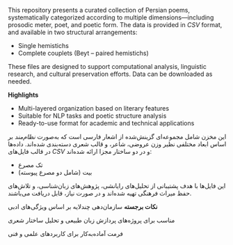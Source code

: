 This repository presents a curated collection of Persian poems, systematically categorized according to multiple dimensions—including prosodic meter, poet, and poetic form. The data is provided in *CSV* format, and available in two structural arrangements:

- Single hemistichs 
- Complete couplets (Beyt – paired hemistichs)

These files are designed to support computational analysis, linguistic research, and cultural preservation efforts. Data can be downloaded as needed.

**Highlights**
- Multi-layered organization based on literary features
- Suitable for NLP tasks and poetic structure analysis
- Ready-to-use format for academic and technical applications


این مخزن شامل مجموعه‌ای گزینش‌شده از اشعار فارسی است که به‌صورت *نظام‌مند* بر اساس ابعاد مختلفی نظیر وزن عروضی، شاعر، و قالب شعری دسته‌بندی شده‌اند. داده‌ها در قالب فایل‌های *CSV* و در دو ساختار مجزا ارائه شده‌اند:

- تک مصرع
- بیت‌ (شامل دو مصرع پیوسته)

این فایل‌ها با هدف پشتیبانی از تحلیل‌های رایانشی، پژوهش‌های زبان‌شناسی، و تلاش‌های حفظ میراث فرهنگی تهیه شده‌اند و در صورت نیاز، قابل دریافت می‌باشند.

**نکات برجسته**
سازمان‌دهی چندلایه بر اساس ویژگی‌های ادبی

مناسب برای پروژه‌های پردازش زبان طبیعی و تحلیل ساختار شعری

فرمت آماده‌به‌کار برای کاربردهای علمی و فنی

